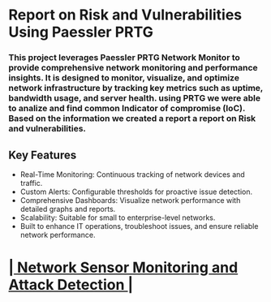 # Report on Risk and Vulnerabilities Using Paessler PRTG
### This project leverages Paessler PRTG Network Monitor to provide comprehensive network monitoring and performance insights. It is designed to monitor, visualize, and optimize network infrastructure by tracking key metrics such as uptime, bandwidth usage, and server health. using PRTG we were able to analize and find common Indicator of compromise (IoC). Based on the information we created a report a report on Risk and vulnerabilities.  

## Key Features
- Real-Time Monitoring: Continuous tracking of network devices and traffic.
- Custom Alerts: Configurable thresholds for proactive issue detection.
- Comprehensive Dashboards: Visualize network performance with detailed graphs and reports.
- Scalability: Suitable for small to enterprise-level networks.
- Built to enhance IT operations, troubleshoot issues, and ensure reliable network performance.




 # |<a href="https://github.com/rafiislam77/Risk-and-Vulnerabilities/blob/main/Cat%20Scan%20II%20Big%20Dog.pdf"> Network Sensor Monitoring and Attack Detection </a>|
